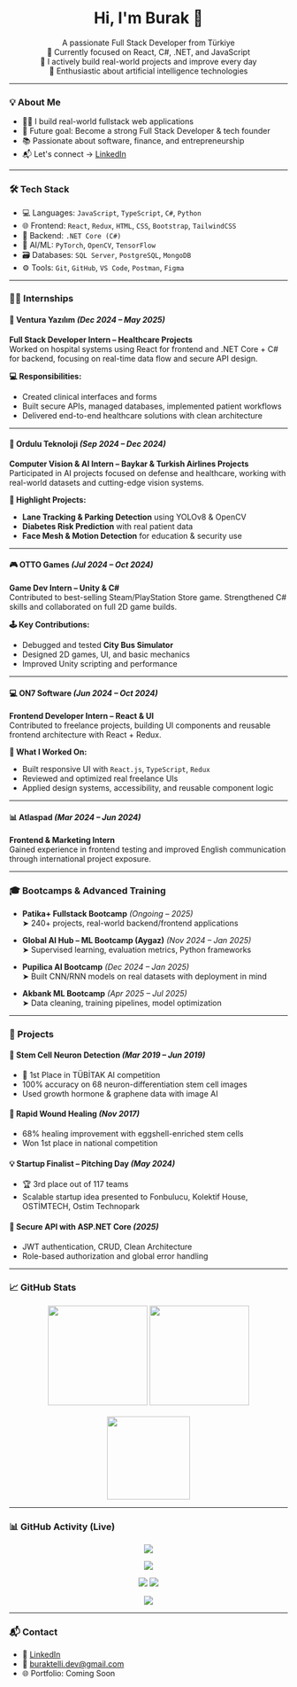 <h1 align="center">Hi, I'm Burak 👋</h1>

<p align="center">
  A passionate Full Stack Developer from Türkiye <br/>
  🚀 Currently focused on React, C#, .NET, and JavaScript <br/>
  💼 I actively build real-world projects and improve every day <br/>
  🧠 Enthusiastic about artificial intelligence technologies
</p>

---

### 💡 About Me

- 👨‍💻 I build real-world fullstack web applications  
- 🎯 Future goal: Become a strong Full Stack Developer & tech founder  
- 📚 Passionate about software, finance, and entrepreneurship  
- 📬 Let's connect → [LinkedIn](https://www.linkedin.com/in/burak-telli-840468280/)

---

### 🛠️ Tech Stack

- 💻 Languages: `JavaScript`, `TypeScript`, `C#`, `Python`  
- 🌐 Frontend: `React`, `Redux`, `HTML`, `CSS`, `Bootstrap`, `TailwindCSS`  
- 🔧 Backend: `.NET Core (C#)`  
- 🧠 AI/ML: `PyTorch`, `OpenCV`, `TensorFlow`  
- 🗃️ Databases: `SQL Server`, `PostgreSQL`, `MongoDB`  
- ⚙️ Tools: `Git`, `GitHub`, `VS Code`, `Postman`, `Figma`

---

### 👨‍💻 Internships

#### 🏥 Ventura Yazılım *(Dec 2024 – May 2025)*  
**Full Stack Developer Intern – Healthcare Projects**  
Worked on hospital systems using React for frontend and .NET Core + C# for backend, focusing on real-time data flow and secure API design.

**💻 Responsibilities:**
- Created clinical interfaces and forms  
- Built secure APIs, managed databases, implemented patient workflows  
- Delivered end-to-end healthcare solutions with clean architecture

---

#### 🧠 Ordulu Teknoloji *(Sep 2024 – Dec 2024)*  
**Computer Vision & AI Intern – Baykar & Turkish Airlines Projects**  
Participated in AI projects focused on defense and healthcare, working with real-world datasets and cutting-edge vision systems.

**🚀 Highlight Projects:**
- **Lane Tracking & Parking Detection** using YOLOv8 & OpenCV  
- **Diabetes Risk Prediction** with real patient data  
- **Face Mesh & Motion Detection** for education & security use

---

#### 🎮 OTTO Games *(Jul 2024 – Oct 2024)*  
**Game Dev Intern – Unity & C#**  
Contributed to best-selling Steam/PlayStation Store game. Strengthened C# skills and collaborated on full 2D game builds.

**🕹️ Key Contributions:**
- Debugged and tested **City Bus Simulator**  
- Designed 2D games, UI, and basic mechanics  
- Improved Unity scripting and performance

---

#### 💻 ON7 Software *(Jun 2024 – Oct 2024)*  
**Frontend Developer Intern – React & UI**  
Contributed to freelance projects, building UI components and reusable frontend architecture with React + Redux.

**🔧 What I Worked On:**
- Built responsive UI with `React.js`, `TypeScript`, `Redux`  
- Reviewed and optimized real freelance UIs  
- Applied design systems, accessibility, and reusable component logic

---

#### 📊 Atlaspad *(Mar 2024 – Jun 2024)*  
**Frontend & Marketing Intern**  
Gained experience in frontend testing and improved English communication through international project exposure.

---

### 🎓 Bootcamps & Advanced Training

- **Patika+ Fullstack Bootcamp** *(Ongoing – 2025)*  
  ➤ 240+ projects, real-world backend/frontend applications

- **Global AI Hub – ML Bootcamp (Aygaz)** *(Nov 2024 – Jan 2025)*  
  ➤ Supervised learning, evaluation metrics, Python frameworks

- **Pupilica AI Bootcamp** *(Dec 2024 – Jan 2025)*  
  ➤ Built CNN/RNN models on real datasets with deployment in mind

- **Akbank ML Bootcamp** *(Apr 2025 – Jul 2025)*  
  ➤ Data cleaning, training pipelines, model optimization

---

### 🚀 Projects

#### 🧬 Stem Cell Neuron Detection *(Mar 2019 – Jun 2019)*  
- 🥇 1st Place in TÜBİTAK AI competition  
- 100% accuracy on 68 neuron-differentiation stem cell images  
- Used growth hormone & graphene data with image AI

#### 🧪 Rapid Wound Healing *(Nov 2017)*  
- 68% healing improvement with eggshell-enriched stem cells  
- Won 1st place in national competition  

#### 💡 Startup Finalist – Pitching Day *(May 2024)*  
- 🏆 3rd place out of 117 teams  
- Scalable startup idea presented to Fonbulucu, Kolektif House, OSTİMTECH, Ostim Technopark  

#### 🔐 Secure API with ASP.NET Core *(2025)*  
- JWT authentication, CRUD, Clean Architecture  
- Role-based authorization and global error handling

---

### 📈 GitHub Stats

<p align="center">
  <img src="https://github-readme-stats.vercel.app/api?username=BurakTeli&show_icons=true&theme=github_dark" height="180"/>
  <img src="https://github-readme-streak-stats.herokuapp.com?user=BurakTeli&theme=github-dark&hide_border=true" height="180"/>
  <br/><br/>
  <img src="https://github-readme-stats.vercel.app/api/top-langs/?username=BurakTeli&layout=compact&theme=github_dark" height="150"/>
</p>

---

### 📊 GitHub Activity (Live)

<p align="center">
  <img src="https://github-readme-activity-graph.vercel.app/graph?username=BurakTeli&theme=react-dark&custom_title=Burak%20Telli's%20Contribution%20Graph" />
</p>

<p align="center">
  <img src="https://github-profile-summary-cards.vercel.app/api/cards/profile-details?username=BurakTeli&theme=github_dark" />
</p>

<p align="center">
  <img src="https://github-profile-summary-cards.vercel.app/api/cards/most-commit-language?username=BurakTeli&theme=github_dark" />
  <img src="https://github-profile-summary-cards.vercel.app/api/cards/repos-per-language?username=BurakTeli&theme=github_dark" />
</p>

<p align="center">
  <img src="https://github-profile-summary-cards.vercel.app/api/cards/productive-time?username=BurakTeli&theme=github_dark&utcOffset=+3" />
</p>

---

### 📬 Contact

- 💼 [LinkedIn](https://www.linkedin.com/in/burak-telli-840468280/)
- 📧 buraktelli.dev@gmail.com
- 🌐 Portfolio: Coming Soon
